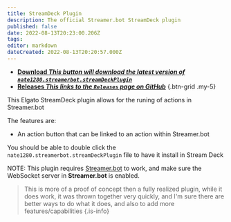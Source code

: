 ```yaml
---
title: StreamDeck Plugin
description: The official Streamer.bot StreamDeck plugin
published: false
date: 2022-08-13T20:23:00.206Z
tags: 
editor: markdown
dateCreated: 2022-08-13T20:20:57.000Z
---
```


- [<i class="mdi mdi-download"></i> **Download *This button will download the latest version of `nate1280.streamerbot.streamDeckPlugin`***](https://github.com/nate1280/streamdeck-Streamer.bot/releases/latest/download/nate1280.streamerbot.streamDeckPlugin)
- [<i class="mdi mdi-chevron-right"></i> **Releases *This links to the `Releases` page on GitHub***](https://github.com/nate1280/streamdeck-Streamer.bot/releases)
{.btn-grid .my-5}

This Elgato StreamDeck plugin allows for the runing of actions in Streamer.bot

The features are:
- An action button that can be linked to an action within Streamer.bot

You should be able to double click the `nate1280.streamerbot.streamDeckPlugin` file to have it install in Stream Deck

NOTE: This plugin requires [Streamer.bot](https://streamer.bot) to work, and make sure the WebSocket server in **Streamer.bot** is enabled.

> This is more of a proof of concept then a fully realized plugin, while it does work, it was thrown together very quickly, and I'm sure there are better ways to do what it does, and also to add more features/capabilities
{.is-info}